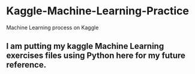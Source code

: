 # Kaggle-Machine-Learning-Practice
Machine Learning process on Kaggle
## I am putting my kaggle Machine Learning exercises files using Python here for my future reference. 
